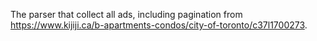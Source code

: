 The parser that collect all ads, including pagination from https://www.kijiji.ca/b-apartments-condos/city-of-toronto/c37l1700273.